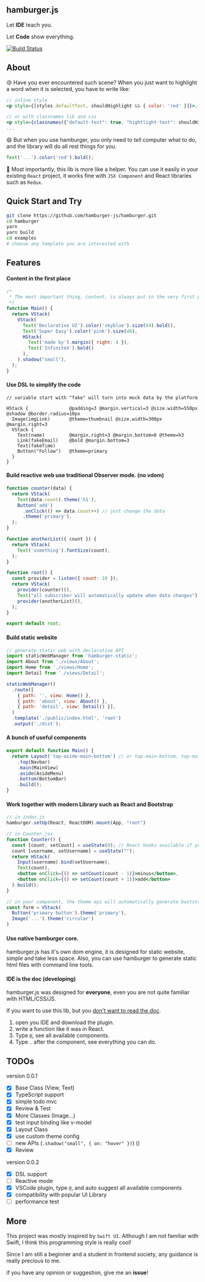 ## hamburger.js

Let **IDE** teach you.

Let **Code** show everything.

[![Build Status](https://travis-ci.org/hamburger-js/hamburger.svg?branch=master)](https://travis-ci.org/hamburger-js/hamburger)

## About

😢 Have you ever encountered such scene? When you just want to highlight a word when it is selected, you have to write like:

```jsx
// inline style
<p style={[styles.defaultText, shouldHighlight && { color: 'red' }]}>...</p>

// or with classnames lib and css
<p style={classnames({"default-text": true, "hightlight-text": shouldHighlight})}>...</p>
...

```

😄 But when you use hamburger, you only need to _tell_ computer what to do, and the library will do all rest things for you.

```js
Text('...').color('red').bold();
```

🦉 Most importantly, this lib is more like a helper. You can use it easily in your existing `React` project, it works fine with `JSX Component` and React libraries such as `Redux`.

## Quick Start and Try

```bash
git clone https://github.com/hamburger-js/hamburger.git
cd hamburger
yarn
yarn build
cd examples
# choose any template you are interested with
```

## Features

#### Content in the first place
```jsx harmony
/*
 * The most important thing, content, is always put in the very first place.
 */
function Main() {
  return VStack(
    VStack(
      Text('Declarative UI').color('skyblue').size(64).bold(),
      Text('Super Easy').color('pink').size(48),
      HStack(
        Text('made by').margin({ right: 4 }),
        Text('InfiniteX').bold()
      ),
    ).shadow("small"),
  );
}
```


#### Use DSL to simplify the code
```
// variable start with "fake" will turn into mock data by the platform

HStack {               @padding=3 @margin.vertical=3 @size.width=550px @shadow @border.radius=10px
  Image(imgLink)       @theme=thumbnail @size.width=300px @margin.right=3
  VStack {
    Text(name)         @margin.right=3 @margin.bottom=0 @theme=h3
    Link(fakeEmail)    @bold @margin.bottom=3
    Text(fakeTime)
    Button("Follow")   @theme=primary
  }
}
```

#### Build reactive web use traditional Observer mode. (no vdom)
```js
function counter(data) {
  return VStack(
    Text(data.count).theme('h1'),
    Button('add')
      .onClick(() => data.count++) // just change the data
      .theme('primary'),
  );
}

function anotherList({ count }) {
  return VStack(
    Text('something').fontSize(count),
  );
}

function root() {
  const provider = listen({ count: 10 });
  return VStack(
    provider(counter)(),
    Text("all subscriber will automatically update when data changes"),
    provider(anotherList)(),
  );
}

export default root;
```

#### Build static website
```js
// generate static web with declarative API
import staticWebManager from 'hamburger-static';
import About from './views/About';
import Home from './views/Home';
import Detail from './views/Detail';

staticWebManager()
  .route([
    { path: '', view: Home() },
    { path: 'about', view: About() },
    { path: 'detail', view: Detail() }],
  )
  .template('./public/index.html', 'root')
  .output('./dist');
```

#### A bunch of useful components

```jsx harmony
export default function Main() {
  return Layout('top-aside-main-bottom') // or top-main-bottom, top-main, top-aside-main, etc...
    .top(Navbar)
    .main(MainView)
    .aside(AsideMenu)
    .bottom(BottomBar)
    .build();
}
```

#### Work together with modern Library such as React and Bootstrap

```jsx harmony
// in index.js
hamburger.setUp(React, ReactDOM).mount(App, "root")

// in Counter.jsx
function Counter() {
  const [count, setCount] = useState(0); // React hooks available if you have setUp react and reactdom
  count [username, setUsername] = useState("");
  return HStack(
    Input(username).bind(setUsername),
    Text(count),
    <button onClick={() => setCount(count - 1)}>minus</button>,
    <button onClick={() => setCount(count + 1)}>add</button>
  ).build();
}

// in your component, the theme api will automatically generate bootstrap className for you.
const form = VStack(
  Button('primary button').theme('primary'),
  Image('...').theme('circular')
)
```



#### Use native hamburger core.

hamburger.js has it's own dom engine, it is designed for static website, simple and take less space.
Also, you can use hamburger to generate static html files with command line tools.

#### IDE is the doc (developing)

hamburger.js was designed for **everyone**, even you are not quite familiar with HTML/CSS/JS.

If you want to use this lib, but you <u>don't want to read the doc</u>.

1. open you IDE and download the plugin.
2. write a function like it was in React.
3. Type `@`, see all available components.
4. Type `.` after the component, see everything you can do.

## TODOs

version 0.0.1

- [x] Base Class (View, Text)
- [x] TypeScript support
- [x] simple todo mvc
- [x] Review & Test
- [x] More Classes (Image...)
- [x] test input binding like v-model
- [x] Layout Class
- [x] use custom theme config
- [ ] new APIs (`.shadow("small", { on: "hover" })`) ()
- [x] Review

version 0.0.2
- [x] DSL support
- [ ] Reactive mode
- [x] VSCode plugin, type `@`, and auto suggest all available components
- [x] compatibility with popular UI Library
- [ ] performance test

## More

This project was mostly inspired by `Swift UI`. Although I am not familiar with Swift, I think this programming style is really cool!

Since I am still a beginner and a student in frontend society, any guidance is really precious to me.

if you have any opinion or suggestion, give me an **issue**!
